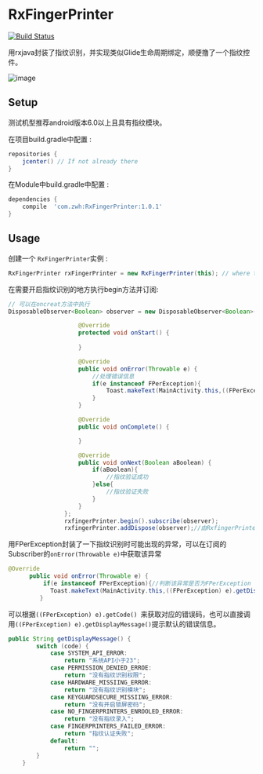 # RxFingerPrinter

[![Build Status](https://api.travis-ci.org/tbruyelle/RxPermissions.svg?branch=master)](https://travis-ci.org/tbruyelle/RxPermissions)

用rxjava封装了指纹识别，并实现类似Glide生命周期绑定，顺便撸了一个指纹控件。

![image](https://github.com/Zweihui/RxFingerPrinter/blob/master/gif/ScreenShot.gif)

## Setup

测试机型推荐android版本6.0以上且具有指纹模块。

在项目build.gradle中配置 :

```gradle
repositories {
    jcenter() // If not already there
}
```
在Module中build.gradle中配置 :
```gradle
dependencies {
    compile  'com.zwh:RxFingerPrinter:1.0.1'
}
```

## Usage

创建一个 `RxFingerPrinter`实例  :

```java
RxFingerPrinter rxFingerPrinter = new RxFingerPrinter(this); // where this is an Activity instance
```
在需要开启指纹识别的地方执行begin方法并订阅:

```java
// 可以在oncreat方法中执行
DisposableObserver<Boolean> observer = new DisposableObserver<Boolean>() {

                    @Override
                    protected void onStart() {
                        
                    }

                    @Override
                    public void onError(Throwable e) {
                        //处理错误信息
                        if(e instanceof FPerException){
                            Toast.makeText(MainActivity.this,((FPerException) e).getDisplayMessage(),Toast.LENGTH_SHORT).show();
                        }
                    }

                    @Override
                    public void onComplete() {

                    }

                    @Override
                    public void onNext(Boolean aBoolean) {
                        if(aBoolean){
                            //指纹验证成功
                        }else{
                            //指纹验证失败
                        }
                    }
                };
                rxfingerPrinter.begin().subscribe(observer);
                rxfingerPrinter.addDispose(observer);//由RxfingerPrinter管理(会在onDestroy()生命周期时自动解除绑定)
```


用FPerException封装了一下指纹识别时可能出现的异常，可以在订阅的Subscriber的`onError(Throwable e)`中获取该异常
```java
@Override
      public void onError(Throwable e) {
          if(e instanceof FPerException){//判断该异常是否为FPerException
            Toast.makeText(MainActivity.this,((FPerException) e).getDisplayMessage(),Toast.LENGTH_SHORT).show();
         }
```
可以根据```((FPerException) e).getCode() ```来获取对应的错误码，也可以直接调用```((FPerException) e).getDisplayMessage()```提示默认的错误信息。
```java
public String getDisplayMessage() {
        switch (code) {
            case SYSTEM_API_ERROR:
                return "系统API小于23";
            case PERMISSION_DENIED_ERROE:
                return "没有指纹识别权限";
            case HARDWARE_MISSIING_ERROR:
                return "没有指纹识别模块";
            case KEYGUARDSECURE_MISSIING_ERROR:
                return "没有开启锁屏密码";
            case NO_FINGERPRINTERS_ENROOLED_ERROR:
                return "没有指纹录入";
            case FINGERPRINTERS_FAILED_ERROR:
                return "指纹认证失败";
            default:
                return "";
        }
    }
 ```
